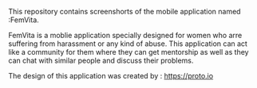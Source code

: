 This repository contains screenshorts of the mobile application named :FemVita.

FemVita is a moblie application specially designed for women who arre suffering from harassment or any kind of abuse.
This application can act like a community for them where they can get mentorship as well as they can chat with similar people and discuss their problems.

The design of this application was created by : https://proto.io





